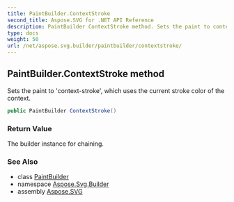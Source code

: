 ```yaml
---
title: PaintBuilder.ContextStroke
second_title: Aspose.SVG for .NET API Reference
description: PaintBuilder ContextStroke method. Sets the paint to context-stroke which uses the current stroke color of the context
type: docs
weight: 50
url: /net/aspose.svg.builder/paintbuilder/contextstroke/
---
```

## PaintBuilder.ContextStroke method

Sets the paint to 'context-stroke', which uses the current stroke color of the context.

```csharp
public PaintBuilder ContextStroke()
```

### Return Value

The builder instance for chaining.

### See Also

* class [PaintBuilder](../)
* namespace [Aspose.Svg.Builder](../../../aspose.svg.builder/)
* assembly [Aspose.SVG](../../../)
